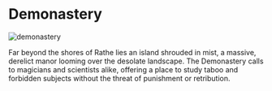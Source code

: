 # Demonastery

![demonastery](https://media.githubusercontent.com/media/nathaneastwood/fablore/main/src/world-of-rathe/demonastery/media/demonastery.webp)

Far beyond the shores of Rathe lies an island shrouded in mist, a massive, derelict manor looming over the desolate landscape. The Demonastery calls to magicians and scientists alike, offering a place to study taboo and forbidden subjects without the threat of punishment or retribution.
